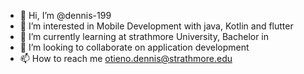 - 👋 Hi, I’m @dennis-199
- 👀 I’m interested in Mobile Development with java, Kotlin and flutter  
- 🌱 I’m currently learning at strathmore University, Bachelor in 
- 💞️ I’m looking to collaborate on application development
- 📫 How to reach me otieno.dennis@strathmore.edu

<!---
dennis-199/dennis-199 is a ✨ special ✨ repository because its `README.md` (this file) appears on your GitHub profile.
You can click the Preview link to take a look at your changes.
--->
